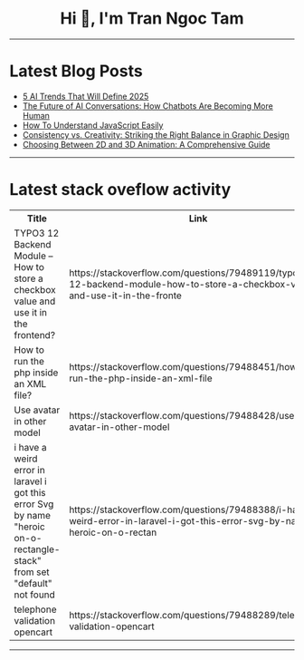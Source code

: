 <h1 align="center">Hi 👋, I'm Tran Ngoc Tam</h1>

---

# Latest Blog Posts 
<!-- BLOG-POST-LIST:START -->
- [5 AI Trends That Will Define 2025](https://dev.to/nodeshiftcloud/5-ai-trends-that-will-define-2025-3c39)
- [The Future of AI Conversations: How Chatbots Are Becoming More Human](https://dev.to/william_cooksey/the-future-of-ai-conversations-how-chatbots-are-becoming-more-human-11bc)
- [How To Understand JavaScript Easily](https://dev.to/theudemezue/how-to-understand-javascript-easily-4f0o)
- [Consistency vs. Creativity: Striking the Right Balance in Graphic Design](https://dev.to/martin_cole_c5bf9e0c13879/consistency-vs-creativity-striking-the-right-balance-in-graphic-design-4okm)
- [Choosing Between 2D and 3D Animation: A Comprehensive Guide](https://dev.to/martin_cole_c5bf9e0c13879/choosing-between-2d-and-3d-animation-a-comprehensive-guide-3kgg)
<!-- BLOG-POST-LIST:END -->

---

# Latest stack oveflow activity
<table>
  <tr><th>Title</th><th>Link</th></tr>
  <!-- STACKOVERFLOW:START --><tr><td>TYPO3 12 Backend Module – How to store a checkbox value and use it in the frontend?</td><td>https://stackoverflow.com/questions/79489119/typo3-12-backend-module-how-to-store-a-checkbox-value-and-use-it-in-the-fronte</td></tr><tr><td>How to run the php inside an XML file?</td><td>https://stackoverflow.com/questions/79488451/how-to-run-the-php-inside-an-xml-file</td></tr><tr><td>Use avatar in other model</td><td>https://stackoverflow.com/questions/79488428/use-avatar-in-other-model</td></tr><tr><td>i have a weird error in laravel i got this error Svg by name &quot;heroic on-o-rectangle-stack&quot; from set &quot;default&quot; not found</td><td>https://stackoverflow.com/questions/79488388/i-have-a-weird-error-in-laravel-i-got-this-error-svg-by-name-heroic-on-o-rectan</td></tr><tr><td>telephone validation opencart</td><td>https://stackoverflow.com/questions/79488289/telephone-validation-opencart</td></tr><!-- STACKOVERFLOW:END -->
</table>

---


